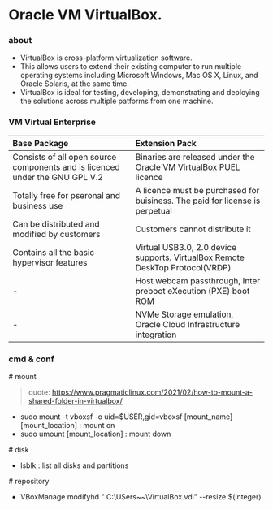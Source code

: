 # Oracle VM VirtualBox.

### about

- VirtualBox is cross-platform virtualization software.
- This allows users to extend their existing computer to run multiple operating systems including Microsoft Windows, Mac OS X, Linux, and Oracle Solaris, at the same time.
- VirtualBox is ideal for testing, developing, demonstrating and deploying the solutions across multiple patforms from one machine.

### VM Virtual Enterprise

| Base Package                                                                 | Extension Pack                                                                |
| :--------------------------------------------------------------------------- | :---------------------------------------------------------------------------- |
| Consists of all open source components and is licenced under the GNU GPL V.2 | Binaries are released under the Oracle VM VirtualBox PUEL licence             |
| Totally free for pseronal and business use                                   | A licence must be purchased for buisiness. The paid for license is perpetual  |
| Can be distributed and modified by customers                                 | Customers cannot distribute it                                                |
| Contains all the basic hypervisor features                                   | Virtual USB3.0, 2.0 device supports. VirtualBox Remote DeskTop Protocol(VRDP) |
| -                                                                            | Host webcam passthrough, Inter preboot eXecution (PXE) boot ROM               |
| -                                                                            | NVMe Storage emulation, Oracle Cloud Infrastructure integration               |

### cmd & conf

\# mount

> quote: https://www.pragmaticlinux.com/2021/02/how-to-mount-a-shared-folder-in-virtualbox/

- sudo mount -t vboxsf -o uid=$USER,gid=vboxsf [mount_name] [mount_location]    : mount on
- sudo umount [mount_location]                                                  : mount down

\# disk

- lsblk                                                                         : list all disks and partitions

\# repository

- VBoxManage modifyhd " C:\USers\~~\VirtualBox.vdi" --resize $(integer)